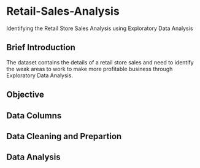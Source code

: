 # Retail-Sales-Analysis
Identifying the Retail Store Sales Analysis using Exploratory Data Analysis
## Brief Introduction
The dataset contains the details of a retail store sales and need to identify the weak areas to work to make more profitable business through Exploratory Data Analysis.
## Objective


## Data Columns

## Data Cleaning and Prepartion

## Data Analysis
